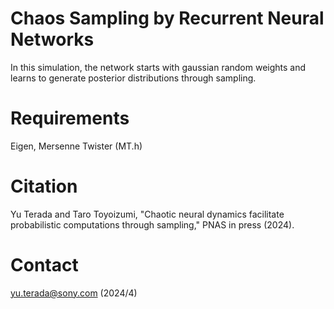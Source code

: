 # Chaos Sampling by Recurrent Neural Networks

In this simulation, the network starts with gaussian random weights and learns to generate posterior distributions through sampling.


# Requirements

Eigen, Mersenne Twister (MT.h)


# Citation

Yu Terada and Taro Toyoizumi, "Chaotic neural dynamics facilitate probabilistic computations through sampling," PNAS in press (2024).


# Contact

yu.terada@sony.com (2024/4)
